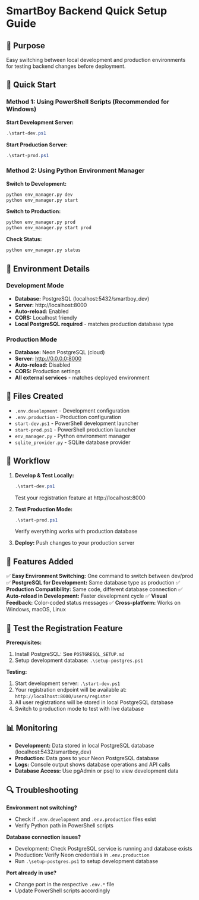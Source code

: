 # SmartBoy Backend Quick Setup Guide

## 🎯 Purpose
Easy switching between local development and production environments for testing backend changes before deployment.

## 🚀 Quick Start

### Method 1: Using PowerShell Scripts (Recommended for Windows)

**Start Development Server:**
```powershell
.\start-dev.ps1
```

**Start Production Server:**
```powershell
.\start-prod.ps1
```

### Method 2: Using Python Environment Manager

**Switch to Development:**
```bash
python env_manager.py dev
python env_manager.py start
```

**Switch to Production:**
```bash
python env_manager.py prod
python env_manager.py start prod
```

**Check Status:**
```bash
python env_manager.py status
```

## 🔧 Environment Details

### Development Mode
- **Database:** PostgreSQL (localhost:5432/smartboy_dev)
- **Server:** http://localhost:8000
- **Auto-reload:** Enabled
- **CORS:** Localhost friendly
- **Local PostgreSQL required** - matches production database type

### Production Mode  
- **Database:** Neon PostgreSQL (cloud)
- **Server:** http://0.0.0.0:8000
- **Auto-reload:** Disabled
- **CORS:** Production settings
- **All external services** - matches deployed environment

## 📁 Files Created

- `.env.development` - Development configuration
- `.env.production` - Production configuration  
- `start-dev.ps1` - PowerShell development launcher
- `start-prod.ps1` - PowerShell production launcher
- `env_manager.py` - Python environment manager
- `sqlite_provider.py` - SQLite database provider

## 🔄 Workflow

1. **Develop & Test Locally:**
   ```powershell
   .\start-dev.ps1
   ```
   Test your registration feature at http://localhost:8000

2. **Test Production Mode:**
   ```powershell
   .\start-prod.ps1  
   ```
   Verify everything works with production database

3. **Deploy:**
   Push changes to your production server

## 🎨 Features Added

✅ **Easy Environment Switching:** One command to switch between dev/prod
✅ **PostgreSQL for Development:** Same database type as production
✅ **Production Compatibility:** Same code, different database connection
✅ **Auto-reload in Development:** Faster development cycle
✅ **Visual Feedback:** Color-coded status messages
✅ **Cross-platform:** Works on Windows, macOS, Linux

## 🧪 Test the Registration Feature

**Prerequisites:**
1. Install PostgreSQL: See `POSTGRESQL_SETUP.md`
2. Setup development database: `.\setup-postgres.ps1`

**Testing:**
1. Start development server: `.\start-dev.ps1`
2. Your registration endpoint will be available at: `http://localhost:8000/users/register`
3. All user registrations will be stored in local PostgreSQL database
4. Switch to production mode to test with live database

## 📊 Monitoring

- **Development:** Data stored in local PostgreSQL database (localhost:5432/smartboy_dev)
- **Production:** Data goes to your Neon PostgreSQL database
- **Logs:** Console output shows database operations and API calls
- **Database Access:** Use pgAdmin or psql to view development data

## 🔍 Troubleshooting

**Environment not switching?**
- Check if `.env.development` and `.env.production` files exist
- Verify Python path in PowerShell scripts

**Database connection issues?**
- Development: Check PostgreSQL service is running and database exists
- Production: Verify Neon credentials in `.env.production`
- Run `.\setup-postgres.ps1` to setup development database

**Port already in use?**
- Change port in the respective `.env.*` file
- Update PowerShell scripts accordingly
